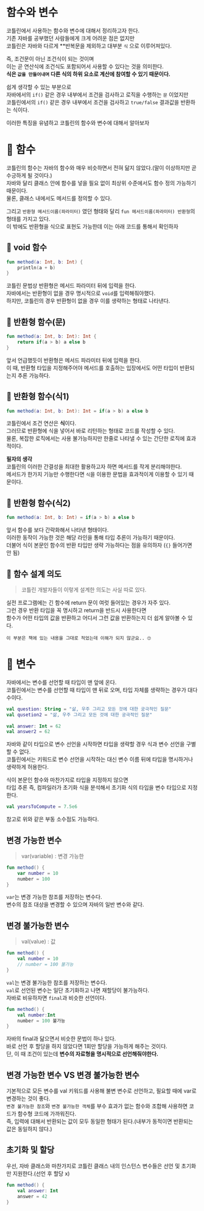 함수와 변수
================
코틀린에서 사용하는 함수와 변수에 대해서 정리하고자 한다.      
기존 자바를 공부했던 사람들에게 크게 어려운 점은 없지만       
코틀린은 자바와 다르게 **반복문을 제외하고 대부분 `식` 으로 이루어져있다.         
    
즉, 조건문이 아닌 조건식이 되는 것이며       
이는 곧 연산식에 조건식도 포함되어서 사용할 수 있다는 것을 의미한다.        
**식은 `값을 만들어내며` 다른 식의 하위 요소로 계산에 참여할 수 있기 때문이다.**        
     
쉽게 생각할 수 있는 부분으로      
자바에서의 `if()` 같은 경우 내부에서 조건을 검사하고 로직을 수행하는 `문` 이었지만           
코틀린에서의 `if()` 같은 경우 내부에서 조건을 검사하고 `true/false` 결과값을 반환하는 식이다.      
   
이러한 특징을 유념하고 코틀린의 함수와 변수에 대해서 알아보자    
     
# 📘 함수     
코틀린의 함수는 자바의 함수와 매우 비슷하면서 전혀 닮지 않았다.(말이 이상하지만 곧 수긍하게 될 것이다.)    
자바와 달리 클래스 안에 함수를 넣을 필요 없이 최상위 수준에서도 함수 정의 가능하기 때문이다.     
물론, 클래스 내에서도 메서드를 정의할 수 있다.          
      
그리고 `반환형 메서드이름(파라미터)` 였던 형태와 달리 `fun 메서드이름(파라미터) 반환형`의 형태를 가지고 있다.      
이 밖에도 반환형을 식으로 표현도 가능한데 이는 아래 코드를 통해서 확인하자      
    
## 📖 void 함수 

```kt
fun method(a: Int, b: Int) {
    println(a + b)
}
```
코틀린 문법상 반환형은 메서드 파라미터 뒤에 입력을 한다.       
자바에서는 반환형이 없을 경우 명시적으로 `void`를 입력해줘야했다.     
하지만, 코틀린의 경우 반환형이 없을 경우 이를 생략하는 형태로 나타낸다.   

## 📖 반환형 함수(문)  
```kt
fun method(a: Int, b: Int): Int {
    return if(a > b) a else b
}
```
앞서 언급했듯이 반환형은 메서드 파라미터 뒤에 입력을 한다.       
이 때, 반환형 타입을 지정해주어야 메서드를 호출하는 입장에서도 어떤 타입이 반환되는지 추론 가능하다.        
     

## 📖 반환형 함수(식1)  
```kt
fun method(a: Int, b: Int): Int = if(a > b) a else b
```
코틀린에서 조건 연산은 **식**이다.            
그러므로 반환형에 식을 넣어서 바로 리턴하는 형태로 코드를 작성할 수 있다.          
물론, 복잡한 로직에서는 사용 불가능하지만 한줄로 나타낼 수 있는 간단한 로직에 효과적이다.      
       
**필자의 생각**           
코틀린의 이러한 간결성을 최대한 활용하고자 하면 메서드를 작게 분리해야한다.        
메서드가 한가지 기능만 수행한다면 `식`을 이용한 문법을 효과적이게 이용할 수 있기 때문이다.        
  
## 📖 반환형 함수(식2)
```kt
fun method(a: Int, b: Int) = if(a > b) a else b
```
앞서 함수를 보다 간략화해서 나타낸 형태이다.       
이러한 동작이 가능한 것은 해당 라인을 통해 타입 추론이 가능하기 때문이다.        
더불어 식이 본문인 함수의 반환 타입만 생략 가능하다는 점을 유의하자 (`{}` 들어가면 안 됨)    
  
## 📖 함수 설계 의도   
> 코틀린 개발자들이 이렇게 설계한 의도는 사실 따로 있다.         
       
실전 프로그램에는 긴 함수에 return 문이 여럿 들어있는 경우가 자주 있다.       
그런 경우 반환 타입을 꼭 명시하고 return을 반드시 사용한다면          
함수가 어떤 타입의 값을 반환하고 어디서 그런 값을 반환하는지 더 쉽게 알아볼 수 있다.      

```
이 부분은 책에 있는 내용을 그대로 적었는데 이해가 되지 않군요.. 🙄  
```  

# 📕 변수    
자바에서는 변수를 선언할 때 타입이 맨 앞에 온다.      
코틀린에서는 변수를 선언할 때 타입이 맨 뒤로 오며, 타입 자체를 생략하는 경우가 대다수이다.     
  
```kt
val question: String = "삶, 우주 그리고 모든 것에 대한 궁극적인 질문"    
val qusetion2 = "삶, 우주 그리고 모든 것에 대한 궁극적인 질문"  
   
val answer: Int = 62
val answer2 = 62
```

자바와 같이 타입으로 변수 선언을 시작하면 타입을 생략할 경우 식과 변수 선언을 구별할 수 없다.         
코틀린에서는 키워드로 변수 선언을 시작하는 대신 변수 이름 뒤에 타입을 명시하거나 생략하게 허용한다.      
  
식이 본문인 함수와 마찬가지로 타입을 지정하지 않으면        
타입 추론 즉, 컴파일러가 초기화 식을 분석해서 초기화 식의 타입을 변수 타입으로 지정한다.         

```kt
val yearsToCompute = 7.5e6
```

참고로 위와 같은 부동 소수점도 가능하다. 

## 변경 가능한 변수
> var(variable) : 변경 가능한  

```kt
fun method() {
    var number = 10
    number = 100
}
```

`var`는 변경 가능한 참조를 저장하는 변수다.          
변수의 참조 대상을 변경할 수 있으며 자바의 일반 변수와 같다.     


## 변경 불가능한 변수 
> val(value) : 값 

```kt
fun method() {
    val number = 10
    // number = 100 불가능 
}
```

`val`는 변경 불가능한 참조를 저장하는 변수다.       
`val`로 선언된 변수는 일단 초기화하고 나면 재할당이 불가능하다.        
자바로 비유하자면 `final`과 비슷한 선언이다.        

```kt
fun method() {
    val number:Int
    number = 100 불가능 
}
```  
자바의 final과 닮으면서 비슷한 문법이 하나 있다.       
바로 선언 후 할당을 하지 않았다면 1회만 할당을 가능하게 해주는 것이다.          
단, 이 때 조건이 있는데 **변수의 자료형을 명시적으로 선언해줘야한다.**         





## 변경 가능한 변수 VS 변경 불가능한 변수    
기본적으로 모든 변수를 val 키워드를 사용해 불변 변수로 선언하고, 필요할 때에 var로 변경하는 것이 좋다.        
`변경 불가능한 참조`와 `변경 불가능한 객체`를 부수 효과가 없는 함수와 조합해 사용하면 코드가 함수형 코드에 가까워진다.         
즉, 입력에 대해서 반환되는 값이 모두 동일한 형태가 된다.(내부가 동적이면 반환되는 값은 동일하지 않다.)    




  

## 초기화 및 할당 
우선, 자바 클래스와 마찬가지로 코틀린 클래스 내의 인스턴스 변수들은 선언 및 초기화만 지원한다.(선언 후 할당 x)    

```kt
fun method() {
    val answer: Int
    answer = 42
}
```








